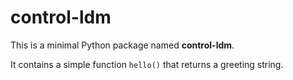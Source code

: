 # control-ldm

This is a minimal Python package named **control-ldm**. 

It contains a simple function `hello()` that returns a greeting string.
